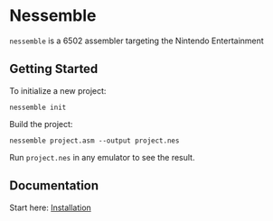 # Nessemble

`nessemble` is a 6502 assembler targeting the Nintendo Entertainment

## Getting Started

To initialize a new project:

```text
nessemble init
```

Build the project:

```text
nessemble project.asm --output project.nes
```

Run `project.nes` in any emulator to see the result.

## Documentation

Start here: [Installation](/installation/)
